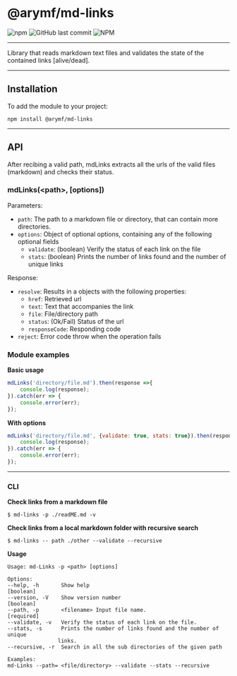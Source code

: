 # @arymf/md-links
![npm](https://img.shields.io/npm/v/@arymf/md-links) ![GitHub last commit](https://img.shields.io/github/last-commit/AryMF/GDL004-md-links) ![NPM](https://img.shields.io/npm/l/@arymf/md-links)

---
Library that reads markdown text files and validates the state of the contained links [alive/dead].

---

## Installation

To add the module to your project:

	npm install @arymf/md-links

---
## API

After recibing a valid path, mdLinks extracts all the urls of the valid files (markdown) and checks their status.

### mdLinks(\<path>, [options])

Parameters:
* `path`: The path to a markdown file or directory, that can contain more directories.
* `options`: Object of optional options, containing any of the following optional fields
	* `validate`: (boolean) Verify the status of each link on the file
	* `stats`: (boolean) Prints the number of links found and the number of unique links

Response:
* `resolve`: Results in a objects with the following properties:
	* `href`: Retrieved url
	* `text`: Text that accompanies the link
	* `file`: File/directory path
	* `status`: (Ok/Fail) Status of the url
	* `responseCode`: Responding code
* `reject`: Error code throw when the operation fails

### Module examples

**Basic usage**

```js
mdLinks('directory/file.md').then(response =>{
	console.log(response);
}).catch(err => {
	console.error(err);
});
```

**With options**

```js
mdLinks('directory/file.md', {validate: true, stats: true}).then(response =>{
	console.log(response);
}).catch(err => {
	console.error(err);
});
```
---

### CLI

**Check links from a markdown file**

	$ md-links -p ./readME.md -v

**Check links from a local markdown folder with recursive search**

	$ md-links -- path ./other --validate --recursive

**Usage**

	Usage: md-Links -p <path> [options]

	Options:
	--help, -h       Show help                                           [boolean]
	--version, -V    Show version number                                 [boolean]
	--path, -p       <filename> Input file name.                        [required]
	--validate, -v   Verify the status of each link on the file.
	--stats, -s      Prints the number of links found and the number of unique
					links.
	--recursive, -r  Search in all the sub directories of the given path

	Examples:
	md-Links --path= <file/directory> --validate --stats --recursive

